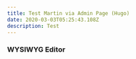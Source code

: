 ```yaml
---
title: Test Martin via Admin Page (Hugo)
date: 2020-03-03T05:25:43.108Z
description: Test
---
```

### WYSIWYG **Editor**
